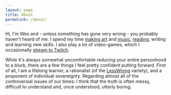 ```yaml
---
layout: page
title: About
permalink: /about/
---
```


Hi, I'm Wes and - unless something has gone very wrong - you probably haven't heard of me. I spend my time [making art](https://www.deviantart.com/westlylafleur) and [music](https://soundcloud.com/westlylafleur), [reading](https://www.goodreads.com/user/show/69898047-westly-scott-lafleur), writing and learning new skills. I also play a lot of video-games, which I occasionally [stream to Twitch](https://www.twitch.tv/wslafleur).

While it's always somewhat uncomfortable reducing your entire personhood to a blurb, there are a few things I feel pretty confident putting forward. First of all, I am a lifelong learner, a rationalist (of the [LessWrong](https://www.lesswrong.com/) variety), and a proponent of individual sovereignty. Regarding almost all of the controversial issues of our times: I think that the truth is often messy, difficult to understand and, once understood, utterly boring.